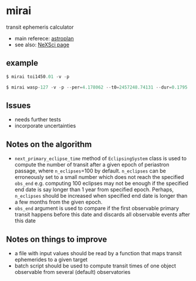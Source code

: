 # mirai
transit ephemeris calculator
* main referece: [astroplan](https://astroplan.readthedocs.io/en/latest/tutorials/periodic.html)
* see also: [NeXSci page](https://exoplanetarchive.ipac.caltech.edu/docs/transit_algorithms.html)

## example
```python
$ mirai toi1450.01 -v -p

$ mirai wasp-127 -v -p --per=4.178062 --t0=2457248.74131 --dur=0.1795


```

## Issues
* needs further tests
* incorporate uncertainties

## Notes on the algorithm
* `next_primary_eclipse_time` method of `EclipsingSystem` class is used to compute the number of transit after a given epoch of periastron passage, where `n_eclipses`=100 by default. `n_eclipses` can be erroneously set to a small number which does not reach the specified `obs_end` e.g. computing 100 eclipses may not be enough if the specified end date is say longer than 1 year from specified epoch. Perhaps, `n_eclipses` should be increased when specified end date is longer than a few months from the given epoch.
* `obs_end` argument is used to compare if the first observable primary transit happens before this date and discards all observable events after this date

## Notes on things to improve
* a file with input values should be read by a function that maps transit ephemerides to a given target
* batch script should be used to compute transit times of one object observable from several (default) observatories 
